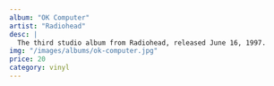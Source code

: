 ```yaml
---
album: "OK Computer"
artist: "Radiohead"
desc: |
  The third studio album from Radiohead, released June 16, 1997.
img: "/images/albums/ok-computer.jpg"
price: 20
category: vinyl
---
```

